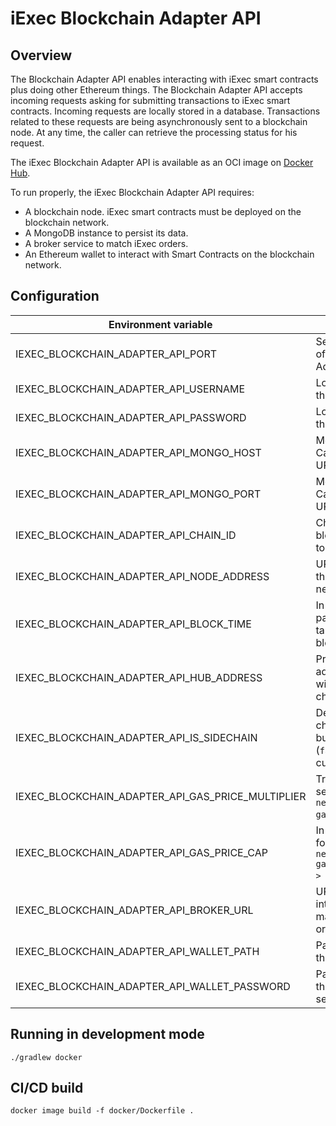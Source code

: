 # iExec Blockchain Adapter API

## Overview

The Blockchain Adapter API enables interacting with iExec smart contracts plus doing other Ethereum things.
The Blockchain Adapter API accepts incoming requests asking for submitting transactions to iExec smart contracts.
Incoming requests are locally stored in a database.
Transactions related to these requests are being asynchronously sent to a blockchain node.
At any time, the caller can retrieve the processing status for his request.

The iExec Blockchain Adapter API is available as an OCI image on [Docker Hub](https://hub.docker.com/r/iexechub/iexec-blockchain-adapter-api/tags).

To run properly, the iExec Blockchain Adapter API requires:
* A blockchain node. iExec smart contracts must be deployed on the blockchain network.
* A MongoDB instance to persist its data.
* A broker service to match iExec orders.
* An Ethereum wallet to interact with Smart Contracts on the blockchain network.

## Configuration

| Environment variable | Description | Type | Default value |
| --- | --- | --- | --- |
| IEXEC_BLOCKCHAIN_ADAPTER_API_PORT | Server HTTP port of the Blockchain Adapter API. | Positive integer | `13010` |
| IEXEC_BLOCKCHAIN_ADAPTER_API_USERNAME | Login username of the server. | String | `admin` |
| IEXEC_BLOCKCHAIN_ADAPTER_API_PASSWORD | Login password of the server. | String | `whatever` |
| IEXEC_BLOCKCHAIN_ADAPTER_API_MONGO_HOST | Mongo server host. Cannot be set with URI. | String | `localhost` |
| IEXEC_BLOCKCHAIN_ADAPTER_API_MONGO_PORT | Mongo server port. Cannot be set with URI. | Positive integer | `13012` |
| IEXEC_BLOCKCHAIN_ADAPTER_API_CHAIN_ID | Chain ID of the blockchain network to connect. | Positive integer | `65535` |
| IEXEC_BLOCKCHAIN_ADAPTER_API_NODE_ADDRESS | URL to connect to the blockchain network. | URL | `http://localhost:8545` |
| IEXEC_BLOCKCHAIN_ADAPTER_API_BLOCK_TIME | In seconds, parameter of the targeted blockchain. | Positive integer | `1` |
| IEXEC_BLOCKCHAIN_ADAPTER_API_HUB_ADDRESS | Proxy contract address to interact with the iExec on-chain protocol. | Ethereum Address | `0xBF6B2B07e47326B7c8bfCb4A5460bef9f0Fd2002` |
| IEXEC_BLOCKCHAIN_ADAPTER_API_IS_SIDECHAIN | Define if iExec on-chain protocol is built on top of token (`false`) or native currency (`true`). | Boolean | `false` |
| IEXEC_BLOCKCHAIN_ADAPTER_API_GAS_PRICE_MULTIPLIER | Transactions will be sent with `networkGasPrice * gasPriceMultiplier`. | Float | `1.0` |
| IEXEC_BLOCKCHAIN_ADAPTER_API_GAS_PRICE_CAP | In Wei, will be used for transactions if `networkGasPrice * gasPriceMultiplier > gasPriceCap`. | Positive integer | `22000000000` |
| IEXEC_BLOCKCHAIN_ADAPTER_API_BROKER_URL | URL of the broker to interact with when matching iExec orders. | URL | `http://localhost:3000` |
| IEXEC_BLOCKCHAIN_ADAPTER_API_WALLET_PATH | Path to the wallet of the server. | String | `src/main/resources/wallet.json` |
| IEXEC_BLOCKCHAIN_ADAPTER_API_WALLET_PASSWORD | Password to unlock the wallet of the server. | String | `whatever` |

## Running in development mode

`./gradlew docker`

## CI/CD build

`docker image build -f docker/Dockerfile .`
